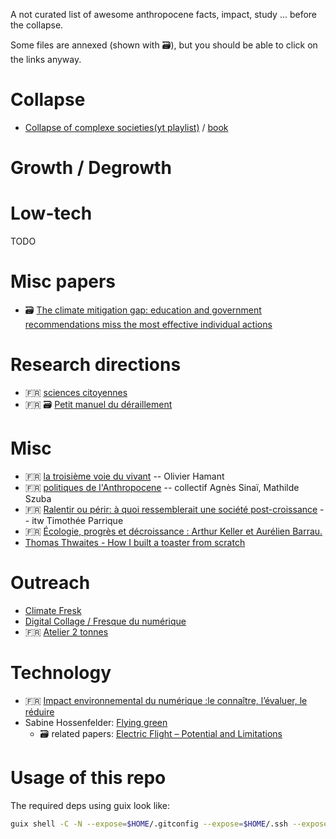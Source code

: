 A not curated list of awesome anthropocene facts, impact, study ... before the
collapse.

Some files are annexed (shown with 🗃️), but you should be able to click on the links anyway.


# Collapse

- [Collapse of complexe societies(yt playlist)](https://www.youtube.com/watch?v=ddmQhIiVM48&list=PL7D613ABAE66E3452) / [book](https://archive.org/details/TheCollapseOfComplexSocieties)


# Growth / Degrowth


# Low-tech

TODO

# Misc papers

- ️🗃️ [The climate mitigation gap: education and government recommendations miss the most effective individual actions](https://iopscience.iop.org/article/10.1088/1748-9326/aa7541/pdf)

# Research directions

- 🇫🇷 [sciences citoyennes](https://sciencescitoyennes.org/)
- 🇫🇷 🗃️ [Petit manuel du déraillement](http://polaris.imag.fr/romain.couillet/docs/articles/TS_diplomatie.pdf)

# Misc

- 🇫🇷 [la troisième voie du vivant](https://www.youtube.com/watch?v=3FdnUmaWgvs) -- Olivier Hamant
- 🇫🇷 [politiques de l'Anthropocene](https://www.pressesdesciencespo.fr/FR/book/?GCOI=27246100080310) -- collectif Agnès Sinaï, Mathilde Szuba
- 🇫🇷 [Ralentir ou périr: à quoi ressemblerait une société post-croissance](https://www.youtube.com/watch?v=bcSvhhOOiug) -- itw Timothée Parrique
- 🇫🇷 [Écologie, progrès et décroissance : Arthur Keller et Aurélien Barrau.](https://www.youtube.com/watch?v=EYGvfGyqDDY) 
- [Thomas Thwaites - How I built a toaster from scratch](https://www.ted.com/talks/thomas_thwaites_how_i_built_a_toaster_from_scratch)


# Outreach

- [Climate Fresk](https://climatefresk.org/)
- [Digital Collage / Fresque du numérique](https://digitalcollage.org/)
- 🇫🇷 [Atelier 2 tonnes](https://www.2tonnes.org/)

# Technology

- 🇫🇷 [Impact environnemental du numérique :le connaître, l’évaluer, le réduire](https://indico.ijclab.in2p3.fr/event/7951/contributions/25634/attachments/19072/25784/Ecoclim22_Emmanuelle_Frenoux.pdf)
- Sabine Hossenfelder: [Flying green](http://backreaction.blogspot.com/2022/10/can-we-make-flying-green.html)
    + 🗃️ related papers: [Electric Flight – Potential and Limitations](https://www.mh-aerotools.de/company/paper_14/MP-AVT-209-09.pdf)

# Usage of this repo

The required deps using guix look like:
```bash
guix shell -C -N --expose=$HOME/.gitconfig --expose=$HOME/.ssh --expose=/etc/ssl/certs --expose=/etc/protocols coreutils git git-annex vim nss-certs openssl openssh-sans-x
```
